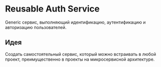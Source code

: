 # Reusable Auth Service

Generic сервис, выполняющий идентификацию, аутентификацию и авторизацию пользователей.

## Идея

Создать самостоятельный сервис, который можно встраивать в любой проект, преимущественно в проекты на микросервисной архитектуре.